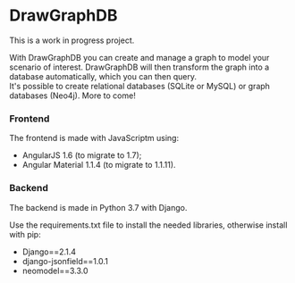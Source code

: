 # DrawGraphDB

This is a work in progress project. 

With DrawGraphDB you can create and manage a graph to model your scenario of interest. 
DrawGraphDB will then transform the graph into a database automatically, which you can then query.  
It's possible to create relational databases (SQLite or MySQL) or graph databases (Neo4j). More to come!

### Frontend
The frontend is made with JavaScriptm using:

* AngularJS 1.6 (to migrate to 1.7);
* Angular Material 1.1.4 (to migrate to 1.1.11).

### Backend
The backend is made in Python 3.7 with Django.

Use the requirements.txt file to install the needed libraries, otherwise install with pip:

* Django==2.1.4
* django-jsonfield==1.0.1
* neomodel==3.3.0


